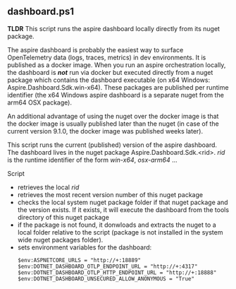 ## dashboard.ps1

**TLDR** This script runs the aspire dashboard locally directly from its nuget package.

The aspire dashboard is probably the easiest way to surface OpenTelemetry data (logs, traces, metrics) in dev environments. It is published as a docker image. When you run an aspire orchestration locally, the dashboard is ***not*** run via docker but executed directly from a nuget package which contains the dashboard executable (on x64 Windows: Aspire.Dashboard.Sdk.win-x64). These packages are published per runtime identifier (the x64 Windows aspire dashboard is a separate nuget from the arm64 OSX package).

An additional advantage of using the nuget over the docker image is that the docker image is usually published later than the nuget (in case of the current version 9.1.0, the docker image was published weeks later).

This script runs the current (published) version of the aspire dashboard. The dashboard lives in the nuget package Aspire.Dashboard.Sdk.&lt;rid&gt;. *rid* is the runtime identifier of the form *win-x64*, *osx-arm64* ...

Script
- retrieves the local *rid*
- retrieves the most recent version number of this nuget package
- checks the local system nuget package folder if that nuget package and the version exists. If it exists, it will execute the dashboard from the tools directory of this nuget package
- if the package is not found, it donwloads and extracts the nuget to a local folder relative to the script (package is not installed in the system wide nuget packages folder).
- sets environment variables for the dashboard:
    ```
    $env:ASPNETCORE_URLS = "http://+:18889"
    $env:DOTNET_DASHBOARD_OTLP_ENDPOINT_URL = "http://+:4317"
    $env:DOTNET_DASHBOARD_OTLP_HTTP_ENDPOINT_URL = "http://+:18888"
    $env:DOTNET_DASHBOARD_UNSECURED_ALLOW_ANONYMOUS = "True"
    ```
    


